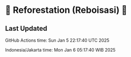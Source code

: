 
# 🌳 Reforestation (Reboisasi) 🌲

## Last Updated

GitHub Actions time: Sun Jan  5 22:17:40 UTC 2025

Indonesia/Jakarta time: Mon Jan  6 05:17:40 WIB 2025
